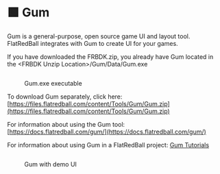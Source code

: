 # 🟩 Gum

Gum is a general-purpose, open source game UI and layout tool. FlatRedBall integrates with Gum to create UI for your games.

If you have downloaded the FRBDK.zip, you already have Gum located in the \<FRBDK Unzip Location>/Gum/Data/Gum.exe

<figure><img src="../.gitbook/assets/image (27).png" alt=""><figcaption><p>Gum.exe executable</p></figcaption></figure>

To download Gum separately, click here: [https://files.flatredball.com/content/Tools/Gum/Gum.zip](https://files.flatredball.com/content/Tools/Gum/Gum.zip)

For information about using the Gum tool: [https://docs.flatredball.com/gum/](https://docs.flatredball.com/gum/)

For information about using Gum in a FlatRedBall project: [Gum Tutorials](tutorials/)

<figure><img src="../.gitbook/assets/2016-02-GumPromo1-300x200.png" alt=""><figcaption><p>Gum with demo UI</p></figcaption></figure>

